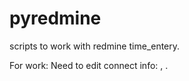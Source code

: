 # pyredmine
scripts to work with redmine time_entery.

For work:
Need to edit connect info: <url Redmine>, <api key Redmine>.
